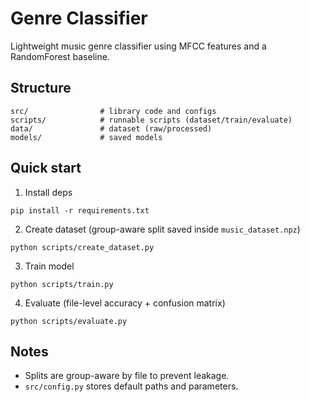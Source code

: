 # Genre Classifier

Lightweight music genre classifier using MFCC features and a RandomForest baseline.

## Structure

```
src/                # library code and configs
scripts/            # runnable scripts (dataset/train/evaluate)
data/               # dataset (raw/processed)
models/             # saved models
```

## Quick start

1) Install deps
```
pip install -r requirements.txt
```

2) Create dataset (group-aware split saved inside `music_dataset.npz`)
```
python scripts/create_dataset.py
```

3) Train model
```
python scripts/train.py
```

4) Evaluate (file-level accuracy + confusion matrix)
```
python scripts/evaluate.py
```

## Notes
- Splits are group-aware by file to prevent leakage.
- `src/config.py` stores default paths and parameters.

